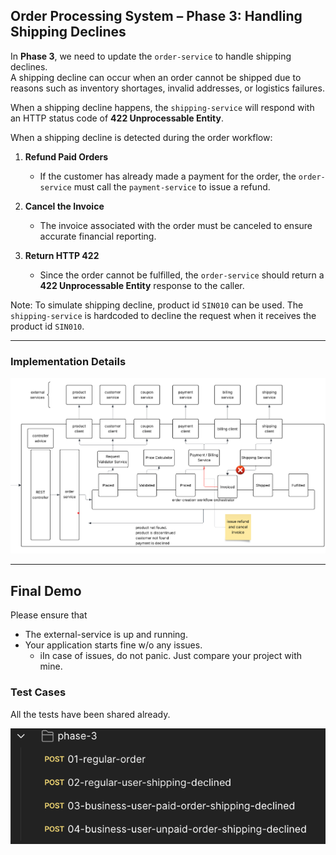 ## Order Processing System – Phase 3: Handling Shipping Declines

In **Phase 3**, we need to update the `order-service` to handle shipping declines.  
A shipping decline can occur when an order cannot be shipped due to reasons such as inventory shortages, invalid addresses, or logistics failures.

When a shipping decline happens, the `shipping-service` will respond with an HTTP status code of **422 Unprocessable Entity**.

When a shipping decline is detected during the order workflow:

1. **Refund Paid Orders**  
   - If the customer has already made a payment for the order, the `order-service` must call the `payment-service` to issue a refund.

2. **Cancel the Invoice**  
   - The invoice associated with the order must be canceled to ensure accurate financial reporting.

3. **Return HTTP 422**  
   - Since the order cannot be fulfilled, the `order-service` should return a **422 Unprocessable Entity** response to the caller.


Note:
To simulate shipping decline, product id `SIN010` can be used. The `shipping-service` is hardcoded to decline the request when it receives the product id `SIN010`.

---

### Implementation Details

![alt text](images/phase-3-implementation-details.png)

---

## Final Demo

Please ensure that
- The external-service is up and running.
- Your application starts fine w/o any issues.
    - iIn case of issues, do not panic. Just compare your project with mine.

### Test Cases
All the tests have been shared already. 

![alt text](images/phase-3-postman-tests.png)